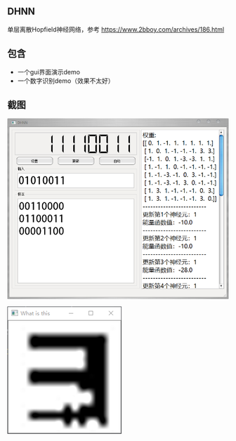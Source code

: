 ## DHNN
单层离散Hopfield神经网络，参考 https://www.2bboy.com/archives/186.html
## 包含
+ 一个gui界面演示demo
+ 一个数字识别demo（效果不太好）
## 截图
![](screenshot/0703155000.png)

![](screenshot/0711210517.png)
